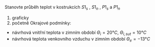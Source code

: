 Stanovte průběh teplot v kostrukcích $S1_s$ , $S1_n$ , $P1_s$ a $P1_n$
1. graficky
2. početně
Okrajové podmínky:
- návrhová vnitřní teplota v zimním období
$\Theta_{i} = 20°C,\ \Theta_{i,sut}=10°C$
- návrhová teplota venkovního vzduchu v zimním období
$\Theta_{e}= -13°C$  